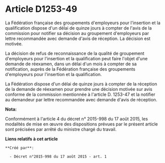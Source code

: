 # Article D1253-49

La Fédération française des groupements d'employeurs pour l'insertion et la qualification dispose d'un délai de quinze jours
à compter de l'avis de la commission pour notifier sa décision au groupement d'employeurs par lettre recommandée avec demande
d'avis de réception. La décision est motivée. 

La décision de refus de reconnaissance de la qualité de groupement d'employeurs pour l'insertion et la qualification peut
faire l'objet d'une demande de réexamen, dans un délai d'un mois à compter de sa notification, auprès de la Fédération
française des groupements d'employeurs pour l'insertion et la qualification. 

La Fédération dispose d'un délai de quinze jours à compter de la réception de la demande de réexamen pour prendre une
décision motivée sur avis conforme de la commission mentionnée à l'article D. 1253-47 et la notifier au demandeur par lettre
recommandée avec demande d'avis de réception.

**Nota:**

Conformément à l'article 4 du décret n° 2015-998 du 17 août 2015, les modalités de mise en œuvre des dispositions prévues par
le présent article sont précisées par arrêté du ministre chargé du travail.

**Liens relatifs à cet article**

	**Créé par**:

	  - Décret n°2015-998 du 17 août 2015 - art. 1
